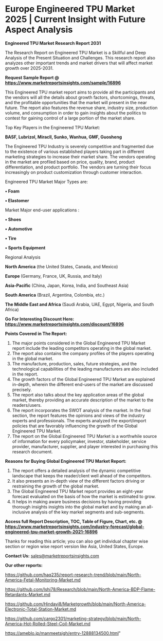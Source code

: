 # Europe Engineered TPU Market 2025 | Current Insight with Future Aspect Analysis

<strong>Engineered TPU Market Research Report 2031</strong>

The Research Report on Engineered TPU Market is a Skillful and Deep Analysis of the Present Situation and Challenges. This research report also analyzes other important trends and market drivers that will affect market growth over 2025-2031.

<strong>Request Sample Report @ <a href=https://www.marketreportsinsights.com/sample/16896>https://www.marketreportsinsights.com/sample/16896</a></strong>

This Engineered TPU market report aims to provide all the participants and the vendors will all the details about growth factors, shortcomings, threats, and the profitable opportunities that the market will present in the near future. The report also features the revenue share, industry size, production volume, and consumption in order to gain insights about the politics to contest for gaining control of a large portion of the market share.

Top Key Players in the Engineered TPU Market:

<strong>BASF, Lubrizol, Miracll, Sunko, Wanhua, GMF, Guosheng</strong>

The Engineered TPU Industry is severely competitive and fragmented due to the existence of various established players taking part in different marketing strategies to increase their market share. The vendors operating in the market are profiled based on price, quality, brand, product differentiation, and product portfolio. The vendors are turning their focus increasingly on product customization through customer interaction.

Engineered TPU Market Major Types are:

<strong>• Foam

• Elastomer</strong>

Market Major end-user applications :

<strong>• Shoes

• Automotive

• Tire

• Sports Equipment</strong>

Regional Analysis

</u><strong><b>North America</b></strong> (the United States, Canada, and Mexico)

<strong><b>Europe </b></strong>(Germany, France, UK, Russia, and Italy)

<strong><b>Asia-Pacific</b></strong> (China, Japan, Korea, India, and Southeast Asia)

<strong><b>South America</b></strong> (Brazil, Argentina, Colombia, etc.)

<strong><b>The Middle East and Africa</b></strong> (Saudi Arabia, UAE, Egypt, Nigeria, and South Africa)

<strong>Go For Interesting Discount Here: <a href=https://www.marketreportsinsights.com/discount/16896>https://www.marketreportsinsights.com/discount/16896</a></strong>

<strong>Points Covered in The Report:</strong>
<ol>
  <li>The major points considered in the Global Engineered TPU Market report include the leading competitors operating in the global market.</li>
  <li>The report also contains the company profiles of the players operating in the global market.</li>
  <li>The manufacture, production, sales, future strategies, and the technological capabilities of the leading manufacturers are also included in the report.</li>
  <li>The growth factors of the Global Engineered TPU Market are explained in-depth, wherein the different end-users of the market are discussed precisely.</li>
  <li>The report also talks about the key application areas of the global market, thereby providing an accurate description of the market to the readers/users.</li>
  <li>The report incorporates the SWOT analysis of the market. In the final section, the report features the opinions and views of the industry experts and professionals. The experts analyzed the export/import policies that are favorably influencing the growth of the Global Engineered TPU Market.</li>
  <li>The report on the Global Engineered TPU Market is a worthwhile source of information for every policymaker, investor, stakeholder, service provider, manufacturer, supplier, and player interested in purchasing this research document.</li>
</ol>
<strong>Reasons for Buying Global Engineered TPU Market Report:</strong>

<ol>
  <li>The report offers a detailed analysis of the dynamic competitive landscape that keeps the reader/client well ahead of the competitors.</li>
  <li>It also presents an in-depth view of the different factors driving or restraining the growth of the global market.</li>
  <li>The Global Engineered TPU Market report provides an eight-year forecast evaluated on the basis of how the market is estimated to grow.</li>
  <li>It helps in making aware business decisions by having providing thorough insights insights into the global market and by making an all-inclusive analysis of the key market segments and sub-segments.</li>
</ol>
<strong>Access full Report Description, TOC, Table of Figure, Chart, etc. @ <a href=https://www.marketreportsinsights.com/industry-forecast/global-engineered-tpu-market-growth-2021-16896>https://www.marketreportsinsights.com/industry-forecast/global-engineered-tpu-market-growth-2021-16896</a></strong>


Thanks for reading this article; you can also get individual chapter wise section or region wise report version like Asia, United States, Europe.

<strong>Contact Us:</strong>
sales@marketreportsinsights.com

<strong>Our other reports:</strong>

<a href=https://github.com/haq235/report-research-trend/blob/main/North-America-Fetal-Monitoring-Market.md>https://github.com/haq235/report-research-trend/blob/main/North-America-Fetal-Monitoring-Market.md</a>

<a href=https://github.com/Ishi78/Research/blob/main/North-America-BDP-Flame-Retardants-Market.md>https://github.com/Ishi78/Research/blob/main/North-America-BDP-Flame-Retardants-Market.md</a>

<a href=https://github.com/Hindavi8/Marketgrowth/blob/main/North-America-Electronic-Total-Station-Market.md>https://github.com/Hindavi8/Marketgrowth/blob/main/North-America-Electronic-Total-Station-Market.md</a>

<a href=https://github.com/cargo2301/marketing-strategy/blob/main/North-America-Hot-Rolled-Steel-Coil-Market.md>https://github.com/cargo2301/marketing-strategy/blob/main/North-America-Hot-Rolled-Steel-Coil-Market.md</a>

<a href=https://ameblo.jp/manmeetsigh/entry-12888134500.html>https://ameblo.jp/manmeetsigh/entry-12888134500.html</a>"
